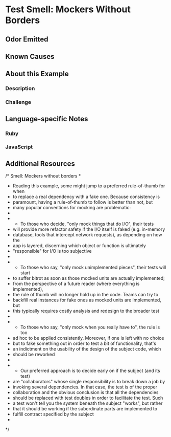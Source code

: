 # Test Smell: Mockers Without Borders

## Odor Emitted

## Known Causes

## About this Example

### Description

### Challenge

## Language-specific Notes

### Ruby

### JavaScript

## Additional Resources

/* Smell: Mockers without borders
 *
 * Reading this example, some might jump to a preferred rule-of-thumb for when
 * to replace a real dependency with a fake one. Because consistency is
 * paramount, having a rule-of-thumb to follow is better than not, but
 * many popular conventions for mocking are problematic:
 *
 *   * To those who decide, "only mock things that do I/O", their tests
 *   will provide more refactor safety if the I/O itself is faked (e.g. in-memory
 *   database, tools that intercept network requests), as depending on how the
 *   app is layered, discerning which object or function is ultimately
 *   "responsible" for I/O is too subjective
 *
 *   * To those who say, "only mock unimplemented pieces", their tests will start
 *   to suffer bitrot as soon as those mocked units are actually implemented;
 *   from the perspective of a future reader (where everything is implemented),
 *   the rule of thumb will no longer hold up in the code. Teams can try to
 *   backfill real instances for fake ones as mocked units are implemented, but
 *   this typically requires costly analysis and redesign to the broader test
 *
 *   * To those who say, "only mock when you really have to", the rule is too
 *   ad hoc to be applied consistently. Moreover, if one is left with no choice
 *   but to fake something out in order to test a bit of functionality, that's
 *   an indictment on the usability of the design of the subject code, which
 *   should be reworked
 *
 *   * Our preferred approach is to decide early on if the subject (and its test)
 *   are "collaborators" whose single responsibility is to break down a job by
 *   invoking several dependencies. In that case, the test is of the proper
 *   collaboration and the obvious conclusion is that all the dependencies
 *   should be replaced with test doubles in order to facilitate the test. Such
 *   a test won't tell you the system beneath the subject "works", but rather
 *   that it should be working if the subordinate parts are implemented to
 *   fulfill contract specified by the subject
 *
 */


